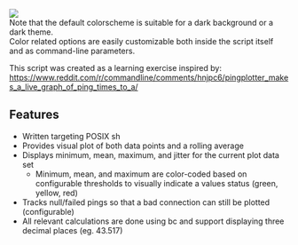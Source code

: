 ![](https://github.com/toazd/console-ping-plot/blob/master/preview/preview.gif)  
Note that the default colorscheme is suitable for a dark background or a dark theme.  
Color related options are easily customizable both inside the script itself and as command-line parameters.  

This script was created as a learning exercise inspired by:  
https://www.reddit.com/r/commandline/comments/hnjpc6/pingplotter_makes_a_live_graph_of_ping_times_to_a/

Features
----------
- Written targeting POSIX sh 
- Provides visual plot of both data points and a rolling average  
- Displays minimum, mean, maximum, and jitter for the current plot data set  
  - Minimum, mean, and maximum are color-coded based on configurable thresholds to visually indicate a values status (green, yellow, red)  
- Tracks null/failed pings so that a bad connection can still be plotted (configurable)  
- All relevant calculations are done using bc and support displaying three decimal places (eg. 43.517)  
